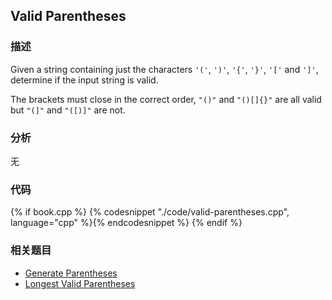 ## Valid Parentheses


### 描述

Given a string containing just the characters `'('`, `')'`, `'{'`, `'}'`, `'['` and `']'`, determine if the input string is valid.

The brackets must close in the correct order, `"()"` and `"()[]{}"` are all valid but `"(]"` and `"([)]"` are not.


### 分析

无


### 代码

{% if book.cpp %}
  {% codesnippet "./code/valid-parentheses.cpp", language="cpp" %}{% endcodesnippet %}
{% endif %}


### 相关题目


* [Generate Parentheses](generate-parentheses.md)
* [Longest Valid Parentheses](longest-valid-parentheses.md)
